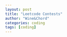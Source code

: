 ```yaml
---
layout: post
title: "Leetcode Contests"
author: "Wine&Chord"
categories: coding
tags: [coding]
---
```

